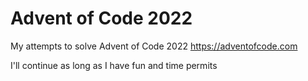 # Advent of Code 2022

My attempts to solve Advent of Code 2022 https://adventofcode.com

I'll continue as long as I have fun and time permits
